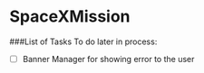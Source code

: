 #  SpaceXMission

###List of Tasks To do later in process:
- [ ] Banner Manager for showing error to the user

